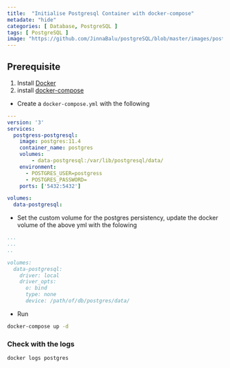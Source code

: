 ```yaml
---
title:  "Initialise Postgresql Container with docker-compose"
metadate: "hide"
categories: [ Database, PostgreSQL ]
tags: [ PostgreSQL ]
image: "https://github.com/JinnaBalu/postgreSQL/blob/master/images/postgresql.svg"
---
```


## Prerequisite

1. Install [Docker](https://docs.docker.com/install/linux/docker-ce/ubuntu/)
2. install [docker-compose](https://docs.docker.com/compose/install/)

- Create a `docker-compose.yml` with the following

```yml
---
version: '3'
services:
  postgress-postgresql:
    image: postgres:11.4
    container_name: postgres
    volumes:
        - data-postgresql:/var/lib/postgresql/data/
    environment:
      - POSTGRES_USER=postgress
      - POSTGRES_PASSWORD=
    ports: ['5432:5432']

volumes:
  data-postgresql:
```

- Set the custom volume for the postgres persistency, update the docker volume of the above yml with the folowing

```yml
...
...
..

volumes:
  data-postgresql:
    driver: local
    driver_opts:
      o: bind
      type: none
      device: /path/of/db/postgres/data/  
```

- Run

```bash
docker-compose up -d
```
### Check with the logs 

```bash
docker logs postgres
```